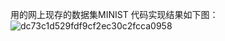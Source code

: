 用的网上现存的数据集MINIST
代码实现结果如下图：
![dc73c1d529fdf9cf2ec30c2fcca0958](https://user-images.githubusercontent.com/44082531/164037377-366b7772-4fa8-4cc8-b949-8009e263cc7c.png)
